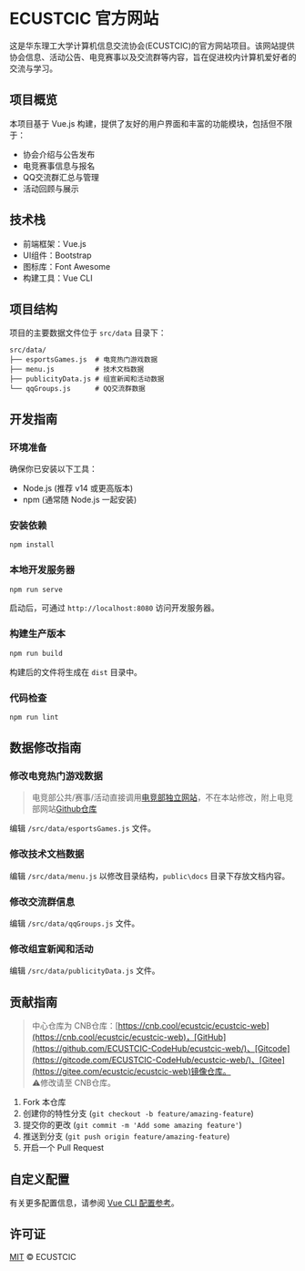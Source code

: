 # ECUSTCIC 官方网站

这是华东理工大学计算机信息交流协会(ECUSTCIC)的官方网站项目。该网站提供协会信息、活动公告、电竞赛事以及交流群等内容，旨在促进校内计算机爱好者的交流与学习。

## 项目概览

本项目基于 Vue.js 构建，提供了友好的用户界面和丰富的功能模块，包括但不限于：

- 协会介绍与公告发布
- 电竞赛事信息与报名
- QQ交流群汇总与管理
- 活动回顾与展示

## 技术栈

- 前端框架：Vue.js
- UI组件：Bootstrap
- 图标库：Font Awesome
- 构建工具：Vue CLI

## 项目结构

项目的主要数据文件位于 `src/data` 目录下：

```
src/data/
├── esportsGames.js  # 电竞热门游戏数据
├── menu.js          # 技术文档数据
├── publicityData.js # 组宣新闻和活动数据
└── qqGroups.js      # QQ交流群数据
```

## 开发指南

### 环境准备

确保你已安装以下工具：
- Node.js (推荐 v14 或更高版本)
- npm (通常随 Node.js 一起安装)

### 安装依赖

```bash
npm install
```

### 本地开发服务器

```bash
npm run serve
```

启动后，可通过 `http://localhost:8080` 访问开发服务器。

### 构建生产版本

```bash
npm run build
```

构建后的文件将生成在 `dist` 目录中。

### 代码检查

```bash
npm run lint
```

## 数据修改指南

### 修改电竞热门游戏数据

> 电竞部公共/赛事/活动直接调用[电竞部独立网站](https://ecustegame.top/)，不在本站修改，附上电竞部网站[Github仓库](https://github.com/hearthewind9/ecustegame-website)

编辑 `/src/data/esportsGames.js` 文件。

### 修改技术文档数据

编辑 `/src/data/menu.js` 以修改目录结构，`public\docs` 目录下存放文档内容。

### 修改交流群信息

编辑 `/src/data/qqGroups.js` 文件。

### 修改组宣新闻和活动

编辑 `/src/data/publicityData.js` 文件。

## 贡献指南

> 中心仓库为 CNB仓库：[https://cnb.cool/ecustcic/ecustcic-web](https://cnb.cool/ecustcic/ecustcic-web)，[GitHub](https://github.com/ECUSTCIC-CodeHub/ecustcic-web/)、[Gitcode](https://gitcode.com/ECUSTCIC-CodeHub/ecustcic-web/)、[Gitee](https://gitee.com/ecustcic/ecustcic-web)镜像仓库。  
⚠️修改请至 CNB仓库。

1. Fork 本仓库
2. 创建你的特性分支 (`git checkout -b feature/amazing-feature`)
3. 提交你的更改 (`git commit -m 'Add some amazing feature'`)
4. 推送到分支 (`git push origin feature/amazing-feature`)
5. 开启一个 Pull Request

## 自定义配置

有关更多配置信息，请参阅 [Vue CLI 配置参考](https://cli.vuejs.org/config/)。

## 许可证

[MIT](LICENSE) © ECUSTCIC